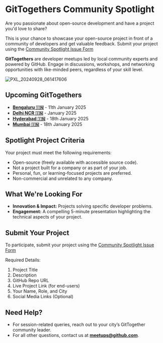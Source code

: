 # GitTogethers Community Spotlight

Are you passionate about open-source development and have a project you'd love to share?

This is your chance to showcase your open-source project in front of a community of developers and get valuable feedback. Submit your project using the [Community Spotlight Issue Form](https://github.com/gittogethers/spotlight/issues/new?template=community-spotlight.yml)

**GitTogethers** are developer meetups led by local community experts and powered by GitHub. Engage in discussions, workshops, and networking opportunities with like-minded peers, regardless of your skill level.

![PXL_20240928_061417606](https://github.com/user-attachments/assets/b62094f3-f3c6-496f-93b5-633b5532a5ff)

## **Upcoming GitTogethers**
- **[Bengaluru 🇮🇳](http://gh.io/bengaluru)** - 11th January 2025
- **[Delhi NCR 🇮🇳](http://gh.io/delhi)** - January 2025
- **[Hyderabad 🇮🇳](http://gh.io/hyderabad)** - 18th January 2025
- **[Mumbai 🇮🇳](http://gh.io/mumbai)** - 18th January 2025

## Spotlight Project Criteria

Your project must meet the following requirements:
- Open-source (freely available with accessible source code).
- Not a project built for a company or as part of your job.
- Personal, fun, or learning-focused projects are preferred.
- Non-commercial and unrelated to any company.

## **What We're Looking For**
- **Innovation & Impact:** Projects solving specific developer problems.
- **Engagement:** A compelling 5-minute presentation highlighting the technical aspects of your project.

## Submit Your Project

To participate, submit your project using the [Community Spotlight Issue Form](https://github.com/gittogethers/spotlight/issues/new?template=community-spotlight.yml)

Required Details:
1. Project Title
2. Description
3. GitHub Repo URL
4. Live Project Link (for end-users)
5. Your Name, Role, and City
6. Social Media Links (Optional)

## Need Help?
- For session-related queries, reach out to your city’s GitTogether community leader.  
- For all other questions, contact us at **[meetups@github.com](mailto:meetups@github.com)**.

